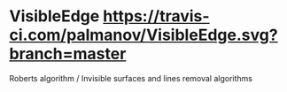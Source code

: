 # VisibleEdge https://travis-ci.com/palmanov/VisibleEdge.svg?branch=master
Roberts algorithm / Invisible surfaces and lines removal algorithms
